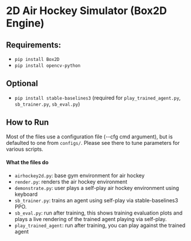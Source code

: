 # 2D Air Hockey Simulator (Box2D Engine)

## Requirements:
- `pip install Box2D`
- `pip install opencv-python`

## Optional
- `pip install stable-baselines3` (required for `play_trained_agent.py`, `sb_trainer.py`, `sb_eval.py`)

## How to Run
Most of the files use a configuration file (--cfg cmd argument), but is defaulted to one from `configs/`. Please see there to tune parameters for various scripts.
#### What the files do
- `airhockey2d.py`: base gym environment for air hockey
- `render.py`: renders the air hockey environment
- `demonstrate.py`: user plays a self-play air hockey environment using keyboard
- `sb_trainer.py`: trains an agent using self-play via stable-baselines3 PPO.
- `sb_eval.py`: run after training, this shows training evaluation plots and plays a live rendering of the trained agent playing via self-play.
- `play_trained_agent`: run after training, you can play against the trained agent
